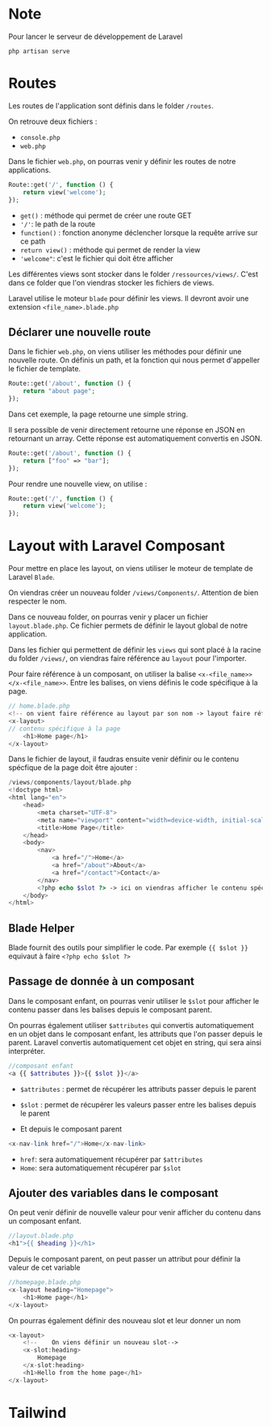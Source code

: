 # Note

Pour lancer le serveur de développement de Laravel 

```shell
php artisan serve
```
# Routes

Les routes de l'application sont définis dans le folder `/routes`.

On retrouve deux fichiers :
- `console.php`
- `web.php`

Dans le fichier `web.php`, on pourras venir y définir les routes de notre applications.
```php
Route::get('/', function () {
    return view('welcome');
});
```

- `get()` : méthode qui permet de créer une route GET
- `'/'`: le path de la route
- `function()` : fonction anonyme déclencher lorsque la requête arrive sur ce path
- `return view()` : méthode qui permet de render la view
- `'welcome"`: c'est le fichier qui doit être afficher

Les différentes views sont stocker dans le folder `/ressources/views/`. C'est dans ce folder que l'on viendras stocker les fichiers de views.

Laravel utilise le moteur `blade` pour définir les views. Il devront avoir une extension `<file_name>.blade.php`

## Déclarer une nouvelle route

Dans le fichier `web.php`, on viens utiliser les méthodes pour définir une nouvelle route. On définis un path, et la fonction qui nous permet d'appeller le fichier de template.
```php
Route::get('/about', function () {
    return "about page";
});
```
Dans cet exemple, la page retourne une simple string.

Il sera possible de venir directement retourne une réponse en JSON en retournant un array. Cette réponse est automatiquement convertis en JSON. 
```php
Route::get('/about', function () {
    return ["foo" => "bar"];
});
```

Pour rendre une nouvelle view, on utilise : 
```php
Route::get('/', function () {
    return view('welcome');
});
```

# Layout with Laravel Composant

Pour mettre en place les layout, on viens utiliser le moteur de template de Laravel `Blade`.

On viendras créer un nouveau folder `/views/Components/`. Attention de bien respecter le nom.

Dans ce nouveau folder, on pourras venir y placer un fichier `layout.blade.php`. Ce fichier permets de définir le layout global de notre application.

Dans les fichier qui permettent de définir les `views` qui sont placé à la racine du folder `/views/`, on viendras faire référence au `layout` pour l'importer.

Pour faire référence à un composant, on utiliser la balise `<x-<file_name>></x-<file_name>>`. Entre les balises, on viens définis le code spécifique à la page.
```php
// home.blade.php
<!-- on vient faire référence au layout par son nom -> layout faire référence au fichier /Components/layout/blade.php -->
<x-layout>
// contenu spécifique à la page
    <h1>Home page</h1>
</x-layout>
```

Dans le fichier de layout, il faudras ensuite venir définir ou le contenu spécfique de la page doit être ajouter :
```php
/views/components/layout/blade.php
<!doctype html>
<html lang="en">
    <head>
        <meta charset="UTF-8">
        <meta name="viewport" content="width=device-width, initial-scale=1">
        <title>Home Page</title>
    </head>
    <body>
        <nav>
            <a href="/">Home</a>
            <a href="/about">About</a>
            <a href="/contact">Contact</a>
        </nav>
        <?php echo $slot ?> -> ici on viendras afficher le contenu spécfique de la page qui appelle le layout
    </body>
</html>
```
## Blade Helper

Blade fournit des outils pour simplifier le code. Par exemple `{{ $slot }}` equivaut à faire `<?php echo $slot ?>`

## Passage de donnée à un composant 

Dans le composant enfant, on pourras venir utiliser le `$slot` pour afficher le contenu passer dans les balises depuis le composant parent.

On pourras également utiliser `$attributes` qui convertis automatiquement en un objet dans le composant enfant, les attributs que l'on passer depuis le parent.
Laravel convertis automatiquement cet objet en string, qui sera ainsi interpréter.

```php
//composant enfant 
<a {{ $attributes }}>{{ $slot }}</a>
```
- `$attributes` : permet de récupérer les attributs passer depuis le parent
- `$slot` : permet de récupérer les valeurs passer entre les balises depuis le parent

- Et depuis le composant parent 
```php
<x-nav-link href="/">Home</x-nav-link>
```
- `href`: sera automatiquement récupérer par `$attributes`
- `Home`: sera automatiquement récupérer par `$slot`

## Ajouter des variables dans le composant 

On peut venir définir de nouvelle valeur pour venir afficher du contenu dans un composant enfant.
```php
//layout.blade.php
<h1">{{ $heading }}</h1>
```

Depuis le composant parent, on peut passer un attribut pour définir la valeur de cet variable
```php
//homepage.blade.php
<x-layout heading="Homepage">
    <h1>Home page</h1>
</x-layout>
```

On pourras également définir des nouveau slot et leur donner un nom
```php
<x-layout>
    <!--    On viens définir un nouveau slot-->
    <x-slot:heading>
        Homepage
    </x-slot:heading>
    <h1>Hello from the home page</h1>
</x-layout>
```




# Tailwind

